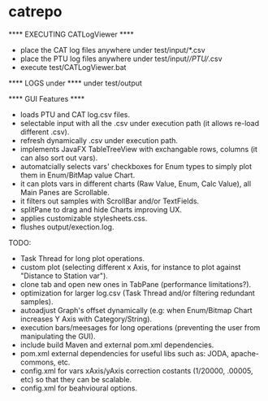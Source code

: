 # catrepo

**** EXECUTING CATLogViewer ****
- place the CAT log files anywhere under test/input/*.csv 
- place the PTU log files anywhere under test/input/*/PTU/*.csv 
- execute test/CATLogViewer.bat

**** LOGS under ****
under test/output

**** GUI Features ****
- loads PTU and CAT log.csv files.
- selectable input with all the .csv under execution path (it allows re-load different .csv).
- refresh dynamically .csv under execution path.
- implements JavaFX TableTreeView with exchangable rows, columns (it can also sort out vars).
- automatcially selects vars' checkboxes for Enum types to simply plot them in Enum/BitMap value Chart.
- it can plots vars in different charts (Raw Value, Enum, Calc Value), all Main Panes are Scrollable.
- it filters out samples with ScrollBar and/or TextFields.
- splitPane to drag and hide Charts improving UX.
- applies customizable stylesheets.css.
- flushes output/exection.log.

TODO:
- Task Thread for long plot operations.
- custom plot (selecting different x Axis, for instance to plot against "Distance to Station var").
- clone tab and open new ones in TabPane (performance limitations?).
- optimization for larger log.csv (Task Thread and/or filtering redundant samples).
- autoadjust Graph's offset dynamically (e.g: when Enum/Bitmap Chart increases Y Axis with Category/String).
- execution bars/meesages for long operations (preventing the user from manipulating the GUI).
- include build Maven and external pom.xml dependencies.
- pom.xml external dependencies for useful libs such as: JODA, apache-commons, etc.
- config.xml for vars xAxis/yAxis correction costants (1/20000, .00005, etc) so that they can be scalable.
- config.xml for beahvioural options.

